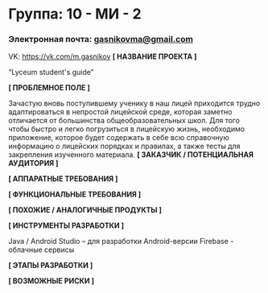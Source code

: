 # Группа: 10 - МИ - 2
### Электронная почта: gasnikovma@gmail.com
VK: https://vk.com/m.gasnikov
**[ НАЗВАНИЕ ПРОЕКТА ]**

“Lyceum student's guide”

**[ ПРОБЛЕМНОЕ ПОЛЕ ]**

Зачастую вновь поступившему ученику в наш лицей приходится трудно адаптироваться в непростой лицейской среде, которая заметно отличается от большинства общеобразовательных школ. Для того чтобы быстро и легко погрузиться в лицейскую жизнь, необходимо приложение, которое будет содержать в себе всю справочную информацию о лицейских порядках и правилах, а также тесты для закрепления изученного материала.
**[ ЗАКАЗЧИК / ПОТЕНЦИАЛЬНАЯ АУДИТОРИЯ ]**



**[ АППАРАТНЫЕ ТРЕБОВАНИЯ ]**


**[ ФУНКЦИОНАЛЬНЫЕ ТРЕБОВАНИЯ ]**

**[ ПОХОЖИЕ / АНАЛОГИЧНЫЕ ПРОДУКТЫ ]**


**[ ИНСТРУМЕНТЫ РАЗРАБОТКИ ]**

Java / Android Studio – для разработки Android-версии
Firebase - облачные сервисы


**[ ЭТАПЫ РАЗРАБОТКИ ]**



**[ ВОЗМОЖНЫЕ РИСКИ ]**

